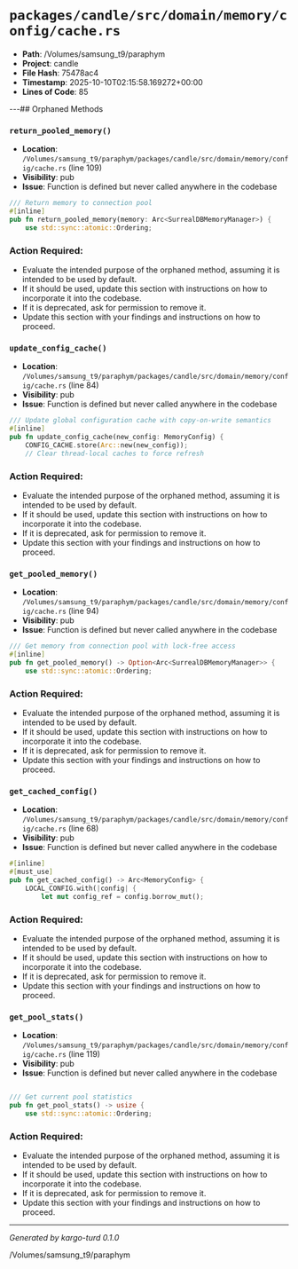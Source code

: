 # `packages/candle/src/domain/memory/config/cache.rs`

- **Path**: /Volumes/samsung_t9/paraphym
- **Project**: candle
- **File Hash**: 75478ac4  
- **Timestamp**: 2025-10-10T02:15:58.169272+00:00  
- **Lines of Code**: 85

---## Orphaned Methods


### `return_pooled_memory()`

- **Location**: `/Volumes/samsung_t9/paraphym/packages/candle/src/domain/memory/config/cache.rs` (line 109)
- **Visibility**: pub
- **Issue**: Function is defined but never called anywhere in the codebase

```rust
/// Return memory to connection pool
#[inline]
pub fn return_pooled_memory(memory: Arc<SurrealDBMemoryManager>) {
    use std::sync::atomic::Ordering;

```

### Action Required:

- Evaluate the intended purpose of the orphaned method, assuming it is intended to be used by default.
- If it should be used, update this section with instructions on how to incorporate it into the codebase.
- If it is deprecated, ask for permission to remove it.
- Update this section with your findings and instructions on how to proceed.


### `update_config_cache()`

- **Location**: `/Volumes/samsung_t9/paraphym/packages/candle/src/domain/memory/config/cache.rs` (line 84)
- **Visibility**: pub
- **Issue**: Function is defined but never called anywhere in the codebase

```rust
/// Update global configuration cache with copy-on-write semantics
#[inline]
pub fn update_config_cache(new_config: MemoryConfig) {
    CONFIG_CACHE.store(Arc::new(new_config));
    // Clear thread-local caches to force refresh
```

### Action Required:

- Evaluate the intended purpose of the orphaned method, assuming it is intended to be used by default.
- If it should be used, update this section with instructions on how to incorporate it into the codebase.
- If it is deprecated, ask for permission to remove it.
- Update this section with your findings and instructions on how to proceed.


### `get_pooled_memory()`

- **Location**: `/Volumes/samsung_t9/paraphym/packages/candle/src/domain/memory/config/cache.rs` (line 94)
- **Visibility**: pub
- **Issue**: Function is defined but never called anywhere in the codebase

```rust
/// Get memory from connection pool with lock-free access
#[inline]
pub fn get_pooled_memory() -> Option<Arc<SurrealDBMemoryManager>> {
    use std::sync::atomic::Ordering;

```

### Action Required:

- Evaluate the intended purpose of the orphaned method, assuming it is intended to be used by default.
- If it should be used, update this section with instructions on how to incorporate it into the codebase.
- If it is deprecated, ask for permission to remove it.
- Update this section with your findings and instructions on how to proceed.


### `get_cached_config()`

- **Location**: `/Volumes/samsung_t9/paraphym/packages/candle/src/domain/memory/config/cache.rs` (line 68)
- **Visibility**: pub
- **Issue**: Function is defined but never called anywhere in the codebase

```rust
#[inline]
#[must_use]
pub fn get_cached_config() -> Arc<MemoryConfig> {
    LOCAL_CONFIG.with(|config| {
        let mut config_ref = config.borrow_mut();
```

### Action Required:

- Evaluate the intended purpose of the orphaned method, assuming it is intended to be used by default.
- If it should be used, update this section with instructions on how to incorporate it into the codebase.
- If it is deprecated, ask for permission to remove it.
- Update this section with your findings and instructions on how to proceed.


### `get_pool_stats()`

- **Location**: `/Volumes/samsung_t9/paraphym/packages/candle/src/domain/memory/config/cache.rs` (line 119)
- **Visibility**: pub
- **Issue**: Function is defined but never called anywhere in the codebase

```rust

/// Get current pool statistics
pub fn get_pool_stats() -> usize {
    use std::sync::atomic::Ordering;

```

### Action Required:

- Evaluate the intended purpose of the orphaned method, assuming it is intended to be used by default.
- If it should be used, update this section with instructions on how to incorporate it into the codebase.
- If it is deprecated, ask for permission to remove it.
- Update this section with your findings and instructions on how to proceed.

---

*Generated by kargo-turd 0.1.0*

/Volumes/samsung_t9/paraphym
